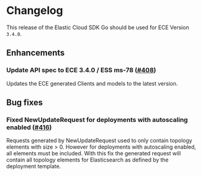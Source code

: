 # Changelog

This release of the Elastic Cloud SDK Go should be used for ECE Version `3.4.0`.

## Enhancements

### Update API spec to ECE 3.4.0 / ESS ms-78 ([#408](https://github.com/elastic/cloud-sdk-go/issues/408))

Updates the ECE generated Clients and models to the latest version.

## Bug fixes

### Fixed NewUpdateRequest for deployments with autoscaling enabled ([#416](https://github.com/elastic/cloud-sdk-go/issues/416))

Requests generated by NewUpdateRequest used to only contain topology elements with size > 0. 
However for deployments with autoscaling enabled, all elements must be included. With this fix the generated
request will contain all topology elements for Elasticsearch as defined by the deployment template.

